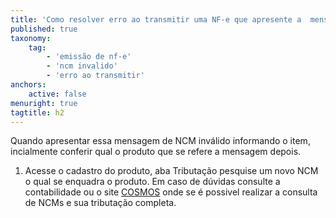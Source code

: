```yaml
---
title: 'Como resolver erro ao transmitir uma NF-e que apresente a  mensagem : NCM invalido em item ?'
published: true
taxonomy:
    tag:
        - 'emissão de nf-e'
        - 'ncm invalido'
        - 'erro ao transmitir'
anchors:
    active: false
menuright: true
tagtitle: h2
---
```


Quando apresentar essa mensagem de NCM inválido informando o item, incialmente  conferir qual o produto  que se refere a mensagem depois.

  1.	Acesse o cadastro do produto, aba Tributação pesquise um novo NCM  o qual se enquadra o produto. Em caso de dúvidas consulte a contabilidade ou o site [ COSMOS](https://cosmos.bluesoft.com.br) onde se é possivel realizar a consulta de NCMs e sua tributação completa. 
   
 
